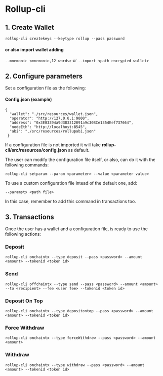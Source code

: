 # Rollup-cli

## 1. Create Wallet
`rollup-cli createkeys --keytype rollup --pass password`

#### or also import wallet adding

`--mnemonic <mnemonic,12 words>`
or
`--import <path encrypted wallet>`

## 2. Configure parameters

Set a configuration file as the following: 
#### Config.json (example)
```
{
  "wallet": "./src/resources/wallet.json",
  "operator": "http://127.0.0.1:9000",
  "address": "0x3E03394a9d383312091a9c30BCe1354Eef737664",
  "nodeEth": "http://localhost:8545",
  "abi": "./src/resources/rollupabi.json"
 }
 ```
If a configuration file is not imported it will take **rollup-cli/src/resources/config.json** as default.

The user can modify the configuration file itself, or also, can do it with the following commands:

```
rollup-cli setparam --param <parameter> --value <parameter value>
```

To use a custom configuration file intead of the default one, add: 

`--paramstx <path file>`

In this case, remember to add this command in transactions too.

## 3. Transactions

Once the user has a wallet and a configuration file, is ready to use the following actions:


### Deposit
```
rollup-cli onchaintx --type deposit --pass <password> --amount <amount> --tokenid <token id>
```

### Send

```
rollup-cli offchaintx --type send --pass <password> --amount <amount> --to <recipient> --fee <user fee> --tokenid <token id>
```

### Deposit On Top 

```
rollup-cli onchaintx --type depositontop --pass <password> --amount <amount> --tokenid <token id>
```

### Force Withdraw 

```
rollup-cli onchaintx --type forceWithdraw --pass <password> --amount <amount>
```

### Withdraw 

```
rollup-cli onchaintx --type withdraw --pass <password> --amount <amount> --tokenid <token id>
```